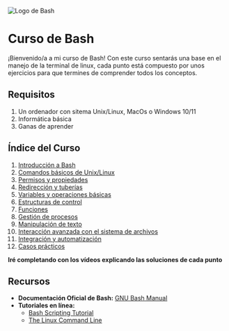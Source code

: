 ![Logo de Bash][bash]

# Curso de Bash

¡Bienvenido/a a mi curso de Bash! Con este curso sentarás una base en el manejo de la terminal de linux, cada punto está compuesto por unos ejercicios para que termines de comprender todos los conceptos.

## Requisitos
1. Un ordenador con sitema Unix/Linux, MacOs o Windows 10/11
2. Informática básica
3. Ganas de aprender

## Índice del Curso

1. [Introducción a Bash](./l1.md)
2. [Comandos básicos de Unix/Linux](./l2.md)
3. [Permisos y propiedades](./l3.md)
4. [Redirección y tuberías](./l4.md)
5. [Variables y operaciones básicas](./l5.md)
6. [Estructuras de control](./l6.md)
7. [Funciones](./l7.md)
8. [Gestión de procesos](./l8.md)
9. [Manipulación de texto](./l9.md)
10. [Interacción avanzada con el sistema de archivos](./l10.md)
11. [Integración y automatización](./l11.md)
12. [Casos prácticos](./l12.md)

**Iré completando con los vídeos explicando las soluciones de cada punto**

## Recursos
- **Documentación Oficial de Bash:** [GNU Bash Manual](https://www.gnu.org/software/bash/manual/bash.html)
- **Tutoriales en línea:**
  - [Bash Scripting Tutorial](https://linuxconfig.org/bash-scripting-tutorial-for-beginners)
  - [The Linux Command Line](https://linuxcommand.org/tlcl.php)

[bash]: https://rafadp.es/pics/bash.png
